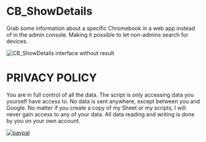 # CB_ShowDetails
Grab some information about a specific Chromebook in a web app instead of in the admin console. Making it possible to let non-admins search for devices.

![CB_ShowDetails interface without result](https://i.imgur.com/FW1eUeY.png)

# PRIVACY POLICY

You are in full control of all the data. The script is only accessing data you yourself have access to. No data is sent anywhere, except between you and Google. No matter if you create a copy of my Sheet or my scripts, I will never gain access to any of your data. All data reading and writing is done by you on your own account.

[![paypal](https://www.paypalobjects.com/en_US/i/btn/btn_donateCC_LG.gif)](https://www.paypal.me/NoSubstitute)
